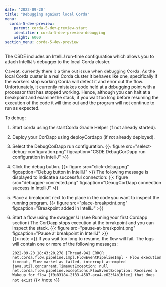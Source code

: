 ```yaml
---
date: '2022-09-20'
title: "Debugging against local Corda"
menu:
  corda-5-dev-preview:
    parent: corda-5-dev-preview-start
    identifier: corda-5-dev-preview-debugging
    weight: 6000
section_menu: corda-5-dev-preview
---
```

The CSDE includes an IntelliJ run-time configuration which allows you to attach IntelliJ’s debugger to the local Corda cluster.

Caveat, currently there is a time out issue when debugging Corda. As the local Corda custer is a real Corda cluster it behaves like one, specifically if the workers stop working Corda will detect it and error out the flow. Unfortunately, it currently mistakes code held at a debugging point with a processor that has stopped working. Hence, although you can halt at a breakpoint and examine the stack, if you wait too long before resuming the execution of the code it will time out and the program will not continue to run as expected.     

To debug:
1. Start corda using the startCorda Gradle Helper (if not already started).
2. Deploy your CorDapp using deployCordapp (if not already deployed).
3. Select the DebugCorDapp run configuration.
{{< figure src="select-debug-configuration.png" figcaption="CSDE DebugCorDapp run configuration in IntelliJ" >}}
4. Click the debug button.
{{< figure src="click-debug.png" figcaption="Debug button in IntelliJ" >}}
   The following message is displayed to indicate a successful connection:
   {{< figure src="debugger-connected.png" figcaption="DebugCorDapp connection success in IntelliJ" >}}
5. Place a breakpoint next to the place in the code you want to inspect the running program.
   {{< figure src="place-breakpoint.png" figcaption="Breakpoint added in IntelliJ" >}}
6. Start a flow using the swagger UI (see Running your first Cordapp section)
   The CorDapp stops execution at the breakpoint and you can inspect the stack.
   {{< figure src="pause-at-breakpoint.png" figcaption="Pause at breakpoint in IntelliJ" >}}   
  {{< note >}}
  If you wait too long to resume, the flow will fail. The logs will contain one or more of the following messages:

   `2022-09-20 18:43:20.278 [Thread-94] ERROR net.corda.flow.pipeline.impl.FlowEventPipelineImpl - Flow execution timeout, Flow marked as failed, interrupt attempted`
   `java.util.concurrent.TimeoutException: null`
   `net.corda.flow.pipeline.exceptions.FlowEventException: Received a Wakeup for flow [f9a83184-2f83-4587-aca4-e622f4b1bfee] that does not exist`
   {{< /note >}}   
